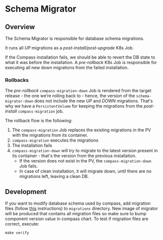 # Schema Migrator

## Overview

The Schema Migrator is responsible for database schema migrations.

It runs all _UP_ migrations as a _post-install/post-upgrade_ K8s Job.

If the Compass installation fails, we should be able to revert the DB state to what it was before the installation. A _pre-rollback_ K8s Job is responsible for executing all new down migrations from the failed installation.

### Rollbacks
The _pre-rollback_ `compass-migration-down` Job is rendered from the target release - the one we’re rolling back to - hence, the version of the `schema-migrator-down` does not include the new _UP_ and _DOWN_ migrations. That's why we have a `PersistentVolume` for keeping the migrations from the _post-install_ `compass-migration` job.

The rollback flow is the following:
1. The `compass-migration` Job replaces the existing migrations in the PV with the migrations from its container.
2. `compass-migration` executes the migrations
3. The installation fails
4. `compass-migration-down` will try to migrate to the latest version present in its container - that's the version from the previous installation.
    - If the version does not exist in the PV, the `compass-migration-down` Job fails.
    - In case of clean installation, it will migrate down, until there are no migrations left, leaving a clean DB.

## Development

If you want to modify database schema used by compass, add migration files (follow [this](https://github.com/golang-migrate/migrate/blob/master/MIGRATIONS.md) instructions) to `migrations` directory. 
New image of migrator will be produced that contains all migration files so make sure to bump component version value in compass chart.
To test if migration files are correct, execute:
```
make verify
```
